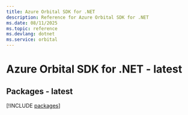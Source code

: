 ```yaml
---
title: Azure Orbital SDK for .NET
description: Reference for Azure Orbital SDK for .NET
ms.date: 08/11/2025
ms.topic: reference
ms.devlang: dotnet
ms.service: orbital
---
```

# Azure Orbital SDK for .NET - latest
## Packages - latest
[!INCLUDE [packages](orbital-index.md)]